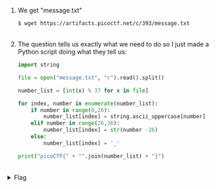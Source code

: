 <ol>
    <li> 
    We get "message.txt"
    
    $ wget https://artifacts.picoctf.net/c/393/message.txt
    
</li>
<br/>
    <li> The question tells us exactly what we need to do so I just made a Python script doing what they tell us:</li>

```python
import string

file = open("message.txt", "r").read().split()

number_list = [int(x) % 37 for x in file]

for index, number in enumerate(number_list):
    if number in range(0,26):
        number_list[index] = string.ascii_uppercase[number]
    elif number in range(26,36):
        number_list[index] = str(number -26)
    else:
        number_list[index] = '_'

print("picoCTF{" + "".join(number_list) + "}")
```
</ol>
<br/>
<details>
    <summary> Flag </summary>
    
    picoCTF{R0UND_N_R0UND_79C18FB3}
</details>